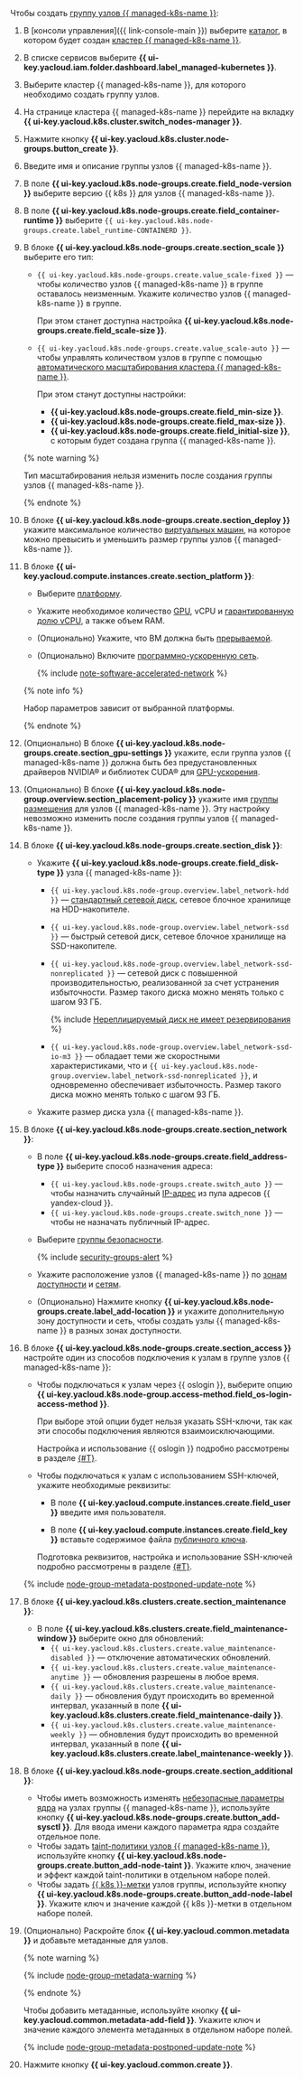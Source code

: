 Чтобы создать [группу узлов {{ managed-k8s-name }}](../../managed-kubernetes/concepts/index.md#node-group):
1. В [консоли управления]({{ link-console-main }}) выберите [каталог](../../resource-manager/concepts/resources-hierarchy.md#folder), в котором будет создан [кластер {{ managed-k8s-name }}](../../managed-kubernetes/concepts/index.md#kubernetes-cluster).
1. В списке сервисов выберите **{{ ui-key.yacloud.iam.folder.dashboard.label_managed-kubernetes }}**.
1. Выберите кластер {{ managed-k8s-name }}, для которого необходимо создать группу узлов.
1. На странице кластера {{ managed-k8s-name }} перейдите на вкладку **{{ ui-key.yacloud.k8s.cluster.switch_nodes-manager }}**.
1. Нажмите кнопку **{{ ui-key.yacloud.k8s.cluster.node-groups.button_create }}**.
1. Введите имя и описание группы узлов {{ managed-k8s-name }}.
1. В поле **{{ ui-key.yacloud.k8s.node-groups.create.field_node-version }}** выберите версию {{ k8s }} для узлов {{ managed-k8s-name }}.
1. В поле **{{ ui-key.yacloud.k8s.node-groups.create.field_container-runtime }}** выберите `{{ ui-key.yacloud.k8s.node-groups.create.label_runtime-CONTAINERD }}`.
1. В блоке **{{ ui-key.yacloud.k8s.node-groups.create.section_scale }}** выберите его тип:
   * `{{ ui-key.yacloud.k8s.node-groups.create.value_scale-fixed }}` — чтобы количество узлов {{ managed-k8s-name }} в группе оставалось неизменным. Укажите количество узлов {{ managed-k8s-name }} в группе.

     При этом станет доступна настройка **{{ ui-key.yacloud.k8s.node-groups.create.field_scale-size }}**.
   * `{{ ui-key.yacloud.k8s.node-groups.create.value_scale-auto }}` — чтобы управлять количеством узлов в группе с помощью [автоматического масштабирования кластера {{ managed-k8s-name }}](../../managed-kubernetes/concepts/autoscale.md#ca).

     При этом станут доступны настройки:
     * **{{ ui-key.yacloud.k8s.node-groups.create.field_min-size }}**.
     * **{{ ui-key.yacloud.k8s.node-groups.create.field_max-size }}**.
     * **{{ ui-key.yacloud.k8s.node-groups.create.field_initial-size }}**, с которым будет создана группа {{ managed-k8s-name }}.

   {% note warning %}

   Тип масштабирования нельзя изменить после создания группы узлов {{ managed-k8s-name }}.

   {% endnote %}

1. В блоке **{{ ui-key.yacloud.k8s.node-groups.create.section_deploy }}** укажите максимальное количество [виртуальных машин](../../compute/concepts/vm.md), на которое можно превысить и уменьшить размер группы узлов {{ managed-k8s-name }}.
1. В блоке **{{ ui-key.yacloud.compute.instances.create.section_platform }}**:
   * Выберите [платформу](../../compute/concepts/vm-platforms.md).
   * Укажите необходимое количество [GPU](../../compute/concepts/gpus.md), vCPU и [гарантированную долю vCPU](../../compute/concepts/performance-levels.md), а также объем RAM.
   * (Опционально) Укажите, что ВМ должна быть [прерываемой](../../compute/concepts/preemptible-vm.md).
   * (Опционально) Включите [программно-ускоренную сеть](../../compute/concepts/software-accelerated-network.md).

     {% include [note-software-accelerated-network](note-software-accelerated-network.md) %}

   {% note info %}

   Набор параметров зависит от выбранной платформы.

   {% endnote %}

1. (Опционально) В блоке **{{ ui-key.yacloud.k8s.node-groups.create.section_gpu-settings }}** укажите, если группа узлов {{ managed-k8s-name }} должна быть без предустановленных драйверов NVIDIA® и библиотек CUDA® для [GPU-ускорения](../../compute/concepts/gpus.md).
1. (Опционально) В блоке **{{ ui-key.yacloud.k8s.node-group.overview.section_placement-policy }}** укажите имя [группы размещения](../../compute/concepts/placement-groups.md) для узлов {{ managed-k8s-name }}. Эту настройку невозможно изменить после создания группы узлов {{ managed-k8s-name }}.
1. В блоке **{{ ui-key.yacloud.k8s.node-groups.create.section_disk }}**:
   * Укажите **{{ ui-key.yacloud.k8s.node-groups.create.field_disk-type }}** узла {{ managed-k8s-name }}:
     * `{{ ui-key.yacloud.k8s.node-group.overview.label_network-hdd }}` — [стандартный сетевой диск](../../compute/concepts/disk.md#disks-types), сетевое блочное хранилище на HDD-накопителе.
     * `{{ ui-key.yacloud.k8s.node-group.overview.label_network-ssd }}` — быстрый сетевой диск, сетевое блочное хранилище на SSD-накопителе.
     * `{{ ui-key.yacloud.k8s.node-group.overview.label_network-ssd-nonreplicated }}` — сетевой диск с повышенной производительностью, реализованной за счет устранения избыточности. Размер такого диска можно менять только с шагом 93 ГБ.

       {% include [Нереплицируемый диск не имеет резервирования](nrd-no-backup-note.md) %}

     * `{{ ui-key.yacloud.k8s.node-group.overview.label_network-ssd-io-m3 }}` — обладает теми же скоростными характеристиками, что и `{{ ui-key.yacloud.k8s.node-group.overview.label_network-ssd-nonreplicated }}`, и одновременно обеспечивает избыточность. Размер такого диска можно менять только с шагом 93 ГБ.

   * Укажите размер диска узла {{ managed-k8s-name }}.
1. В блоке **{{ ui-key.yacloud.k8s.node-groups.create.section_network }}**:
   * В поле **{{ ui-key.yacloud.k8s.node-groups.create.field_address-type }}** выберите способ назначения адреса:
     * `{{ ui-key.yacloud.k8s.node-groups.create.switch_auto }}` — чтобы назначить случайный [IP-адрес](../../vpc/concepts/address.md) из пула адресов {{ yandex-cloud }}.
     * `{{ ui-key.yacloud.k8s.node-groups.create.switch_none }}` — чтобы не назначать публичный IP-адрес.
   * Выберите [группы безопасности](../../vpc/concepts/security-groups.md).

     {% include [security-groups-alert](security-groups-alert.md) %}


   * Укажите расположение узлов {{ managed-k8s-name }} по [зонам доступности](../../overview/concepts/geo-scope.md) и [сетям](../../vpc/concepts/network.md#network).
   * (Опционально) Нажмите кнопку **{{ ui-key.yacloud.k8s.node-groups.create.label_add-location }}** и укажите дополнительную зону доступности и сеть, чтобы создать узлы {{ managed-k8s-name }} в разных зонах доступности.


1. В блоке **{{ ui-key.yacloud.k8s.node-groups.create.section_access }}** настройте один из способов подключения к узлам в группе узлов {{ managed-k8s-name }}:

    * Чтобы подключаться к узлам через {{ oslogin }}, выберите опцию **{{ ui-key.yacloud.k8s.node-group.access-method.field_os-login-access-method }}**.

        При выборе этой опции будет нельзя указать SSH-ключи, так как эти способы подключения являются взаимоисключающими.

        Настройка и использование {{ oslogin }} подробно рассмотрены в разделе [{#T}](../../managed-kubernetes/operations/node-connect-oslogin.md).

    * Чтобы подключаться к узлам с использованием SSH-ключей, укажите необходимые реквизиты:

        * В поле **{{ ui-key.yacloud.compute.instances.create.field_user }}** введите имя пользователя.

        * В поле **{{ ui-key.yacloud.compute.instances.create.field_key }}** вставьте содержимое файла [публичного ключа](../../managed-kubernetes/operations/node-connect-ssh.md#creating-ssh-keys).

        Подготовка реквизитов, настройка и использование SSH-ключей подробно рассмотрены в разделе [{#T}](../../managed-kubernetes/operations/node-connect-ssh.md).

    {% include [node-group-metadata-postponed-update-note](./node-group-metadata-postponed-update-note.md) %}

1. В блоке **{{ ui-key.yacloud.k8s.clusters.create.section_maintenance }}**:
   * В поле **{{ ui-key.yacloud.k8s.clusters.create.field_maintenance-window }}** выберите окно для обновлений:
     * `{{ ui-key.yacloud.k8s.clusters.create.value_maintenance-disabled }}` — отключение автоматических обновлений.
     * `{{ ui-key.yacloud.k8s.clusters.create.value_maintenance-anytime }}` — обновления разрешены в любое время.
     * `{{ ui-key.yacloud.k8s.clusters.create.value_maintenance-daily }}` — обновления будут происходить во временной интервал, указанный в поле **{{ ui-key.yacloud.k8s.clusters.create.field_maintenance-daily }}**.
     * `{{ ui-key.yacloud.k8s.clusters.create.value_maintenance-weekly }}` — обновления будут происходить во временной интервал, указанный в поле **{{ ui-key.yacloud.k8s.clusters.create.label_maintenance-weekly }}**.
1. В блоке **{{ ui-key.yacloud.k8s.node-groups.create.section_additional }}**:
   * Чтобы иметь возможность изменять [небезопасные параметры ядра](../../managed-kubernetes/concepts/index.md#node-group) на узлах группы {{ managed-k8s-name }}, используйте кнопку **{{ ui-key.yacloud.k8s.node-groups.create.button_add-sysctl }}**. Для ввода имени каждого параметра ядра создайте отдельное поле.
   * Чтобы задать [taint-политики узлов {{ managed-k8s-name }}](../../managed-kubernetes/concepts/index.md#taints-tolerations), используйте кнопку **{{ ui-key.yacloud.k8s.node-groups.create.button_add-node-taint }}**. Укажите ключ, значение и эффект каждой taint-политики в отдельном наборе полей.
   * Чтобы задать [{{ k8s }}-метки](../../managed-kubernetes/concepts/index.md#node-labels) узлов группы, используйте кнопку **{{ ui-key.yacloud.k8s.node-groups.create.button_add-node-label }}**. Укажите ключ и значение каждой {{ k8s }}-метки в отдельном наборе полей.

1. (Опционально) Раскройте блок **{{ ui-key.yacloud.common.metadata }}** и добавьте метаданные для узлов.

    {% note warning %}

    {% include [node-group-metadata-warning](./node-group-metadata-warning.md) %}

    {% endnote %}

    Чтобы добавить метаданные, используйте кнопку **{{ ui-key.yacloud.common.metadata-add-field }}**. Укажите ключ и значение каждого элемента метаданных в отдельном наборе полей.

    {% include [node-group-metadata-postponed-update-note](./node-group-metadata-postponed-update-note.md) %}

1. Нажмите кнопку **{{ ui-key.yacloud.common.create }}**.
